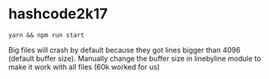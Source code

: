 # hashcode2k17

`yarn && npm run start`

Big files will crash by default because they got lines bigger than 4096 (default buffer size). Manually change the buffer size in linebyline module to make it work with all files (60k worked for us)
